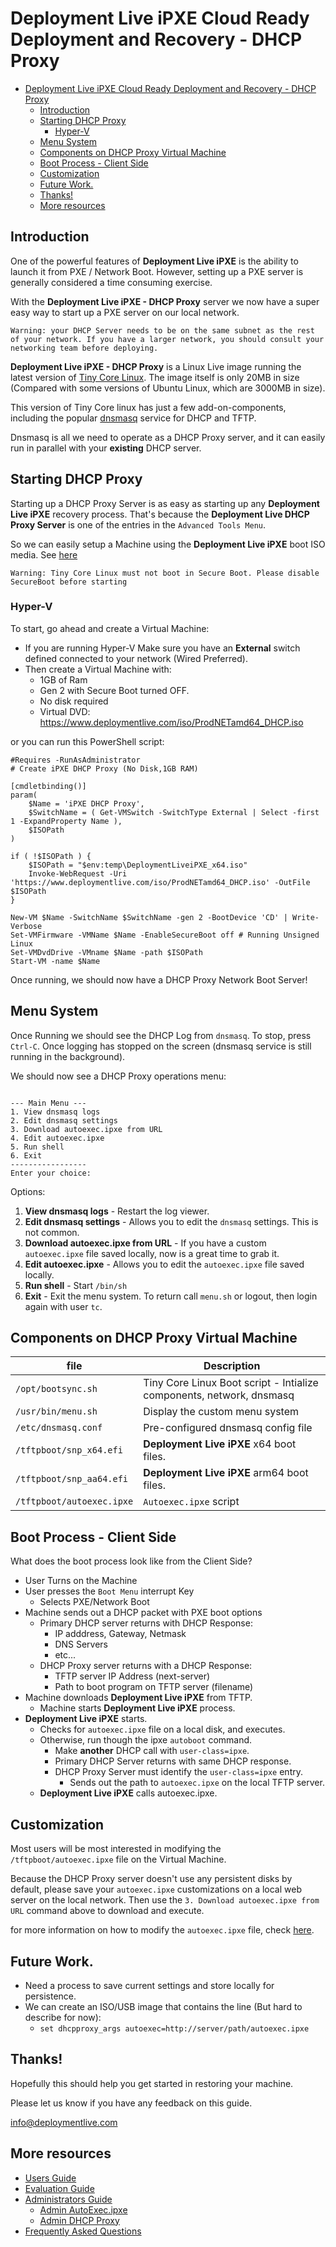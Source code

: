 # Deployment Live iPXE Cloud Ready Deployment and Recovery - DHCP Proxy

- [Deployment Live iPXE Cloud Ready Deployment and Recovery - DHCP Proxy](#deployment-live-ipxe-cloud-ready-deployment-and-recovery---dhcp-proxy)
  - [Introduction](#introduction)
  - [Starting DHCP Proxy](#starting-dhcp-proxy)
    - [Hyper-V](#hyper-v)
  - [Menu System](#menu-system)
  - [Components on DHCP Proxy Virtual Machine](#components-on-dhcp-proxy-virtual-machine)
  - [Boot Process -  Client Side](#boot-process----client-side)
  - [Customization](#customization)
  - [Future Work.](#future-work)
  - [Thanks!](#thanks)
  - [More resources](#more-resources)


## Introduction

One of the powerful features of **Deployment Live iPXE** is the ability to launch it from PXE / Network Boot.
However, setting up a PXE server is generally considered a time consuming exercise. 

With the **Deployment Live iPXE - DHCP Proxy** server we now have a super easy way to start up a PXE server on our local network.

`Warning: your DHCP Server needs to be on the same subnet as the rest of your network. If you have a larger network, you should consult your networking team before deploying.`

**Deployment Live iPXE - DHCP Proxy** is a Linux Live image running the latest version of [Tiny Core Linux](http://www.tinycorelinux.net/). 
The image itself is only 20MB in size (Compared with some versions of Ubuntu Linux, which are 3000MB in size).

This version of Tiny Core linux has just a few add-on-components, including the popular [dnsmasq](https://en.wikipedia.org/wiki/Dnsmasq) service for DHCP and TFTP.

Dnsmasq is all we need to operate as a DHCP Proxy server, and it can easily run in parallel with your **existing** DHCP server.

## Starting DHCP Proxy

Starting up a DHCP Proxy Server is as easy as starting up any **Deployment Live iPXE** recovery process. 
That's because the **Deployment Live DHCP Proxy Server** is one of the entries in the `Advanced Tools Menu`.

So we can easily setup a Machine using the **Deployment Live iPXE** boot ISO media. See [here](usersguide.md#prepare-usb-flash-drive)

`Warning: Tiny Core Linux must not boot in Secure Boot. Please disable SecureBoot before starting`

### Hyper-V 

To start, go ahead and create a Virtual Machine:

* If you are running Hyper-V Make sure you have an **External** switch defined connected to your network (Wired Preferred).
* Then create a Virtual Machine with:
  * 1GB of Ram
  * Gen 2 with Secure Boot turned OFF.
  * No disk required
  * Virtual DVD: https://www.deploymentlive.com/iso/ProdNETamd64_DHCP.iso

or you can run this PowerShell script:
```
#Requires -RunAsAdministrator
# Create iPXE DHCP Proxy (No Disk,1GB RAM)

[cmdletbinding()]
param(
    $Name = 'iPXE DHCP Proxy',    
    $SwitchName = ( Get-VMSwitch -SwitchType External | Select -first 1 -ExpandProperty Name ),
    $ISOPath
)

if ( !$ISOPath ) { 
    $ISOPath = "$env:temp\DeploymentLiveiPXE_x64.iso"
    Invoke-WebRequest -Uri 'https://www.deploymentlive.com/iso/ProdNETamd64_DHCP.iso' -OutFile $ISOPath
}

New-VM $Name -SwitchName $SwitchName -gen 2 -BootDevice 'CD' | Write-Verbose
Set-VMFirmware -VMName $Name -EnableSecureBoot off # Running Unsigned Linux
Set-VMDvdDrive -VMname $Name -path $ISOPath
Start-VM -name $Name
```

Once running, we should now have a DHCP Proxy Network Boot Server!

## Menu System

Once Running we should see the DHCP Log from `dnsmasq`. To stop, press `Ctrl-C`. 
Once logging has stopped on the screen (dnsmasq service is still running in the background). 

We should now see a DHCP Proxy operations menu:

```

--- Main Menu ---
1. View dnsmasq logs
2. Edit dnsmasq settings
3. Download autoexec.ipxe from URL
4. Edit autoexec.ipxe
5. Run shell
6. Exit
-----------------
Enter your choice: 

```

Options:
1. **View dnsmasq logs** - Restart the log viewer.
2. **Edit dnsmasq settings** - Allows you to edit the `dnsmasq` settings. This is not common.
3. **Download autoexec.ipxe from URL** - If you have a custom `autoexec.ipxe` file saved locally, now is a great time to grab it.
4. **Edit autoexec.ipxe** - Allows you to edit the `autoexec.ipxe` file saved locally.
5. **Run shell** - Start `/bin/sh`
6. **Exit** - Exit the menu system. To return call `menu.sh` or logout, then login again with user `tc`.


## Components on DHCP Proxy Virtual Machine

|file|Description|
|----|--------|
|`/opt/bootsync.sh`|Tiny Core Linux Boot script - Intialize components, network, dnsmasq |
|`/usr/bin/menu.sh`|Display the custom menu system|
|`/etc/dnsmasq.conf`|Pre-configured dnsmasq config file|
|`/tftpboot/snp_x64.efi`|**Deployment Live iPXE** x64 boot files.|
|`/tftpboot/snp_aa64.efi`|**Deployment Live iPXE** arm64 boot files.|
|`/tftpboot/autoexec.ipxe`|`Autoexec.ipxe` script|

## Boot Process -  Client Side

What does the boot process look like from the Client Side?

* User Turns on the Machine
* User presses the `Boot Menu` interrupt Key
  * Selects PXE/Network Boot
* Machine sends out a DHCP packet with PXE boot options
  * Primary DHCP server returns with DHCP Response:
    * IP adddress, Gateway, Netmask
    * DNS Servers
    * etc...
  * DHCP Proxy server returns with a DHCP Response:
    * TFTP server IP Address (next-server)
    * Path to boot program on TFTP server (filename)
* Machine downloads **Deployment Live iPXE** from TFTP.
  * Machine starts **Deployment Live iPXE** process.
* **Deployment Live iPXE** starts.
  * Checks for `autoexec.ipxe` file on a local disk, and executes.
  * Otherwise, run though the ipxe `autoboot` command.
    * Make **another** DHCP call with `user-class=ipxe`.
    * Primary DHCP Server returns with same DHCP response.
    * DHCP Proxy Server must identify the `user-class=ipxe` entry.
      * Sends out the path to `autoexec.ipxe` on the local TFTP server.
  * **Deployment Live iPXE** calls autoexec.ipxe.

## Customization

Most users will be most interested in modifying the `/tftpboot/autoexec.ipxe` file on the Virtual Machine.

Because the DHCP Proxy server doesn't use any persistent disks by default, please save your
`autoexec.ipxe` customizations on a local web server on the local network. Then use the `3. Download autoexec.ipxe from URL` command above to download and execute. 

for more information on how to modify the `autoexec.ipxe` file, check [here](admin-autoexec.md).

## Future Work.

* Need a process to save current settings and store locally for persistence.
* We can create an ISO/USB image that contains the line (But hard to describe for now):
    * `set dhcpproxy_args autoexec=http://server/path/autoexec.ipxe`

## Thanks!

Hopefully this should help you get started in restoring your machine. 

Please let us know if you have any feedback on this guide.

info@deploymentlive.com

## More resources

* [Users Guide](usersguide.md)
* [Evaluation Guide](EvalGuide.md)
* [Administrators Guide](AdminGuide.md)
  * [Admin AutoExec.ipxe](admin-autoexec.md)
  * [Admin DHCP Proxy](admin-dhcpproxy.md)
* [Frequently Asked Questions](faqguide.md)
